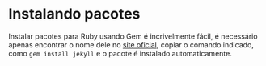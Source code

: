 # Instalando pacotes

Instalar pacotes para Ruby usando Gem é incrivelmente fácil, é necessário apenas encontrar o nome dele no [site oficial](https://rubygems.org/), 
copiar o comando indicado, como `gem install jekyll` e o pacote é instalado automaticamente.